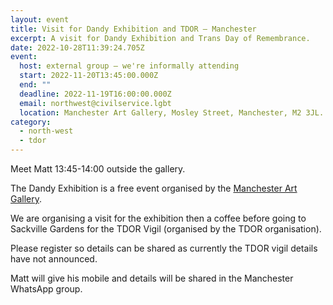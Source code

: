 ```yaml
---
layout: event
title: Visit for Dandy Exhibition and TDOR – Manchester
excerpt: A visit for Dandy Exhibition and Trans Day of Remembrance.
date: 2022-10-28T11:39:24.705Z
event:
  host: external group – we're informally attending
  start: 2022-11-20T13:45:00.000Z
  end: ""
  deadline: 2022-11-19T16:00:00.000Z
  email: northwest@civilservice.lgbt
  location: Manchester Art Gallery, Mosley Street, Manchester, M2 3JL.
category:
  - north-west
  - tdor
---
```

Meet Matt 13:45-14:00 outside the gallery.

The Dandy Exhibition is a free event organised by the [Manchester Art Gallery](https://manchesterartgallery.org/). 

We are organising a visit for the exhibition then a coffee before going to Sackville Gardens for the TDOR Vigil (organised by the TDOR organisation). 

Please register so details can be shared as currently the TDOR vigil details have not announced. 

Matt will give his mobile and details will be shared in the Manchester WhatsApp group.